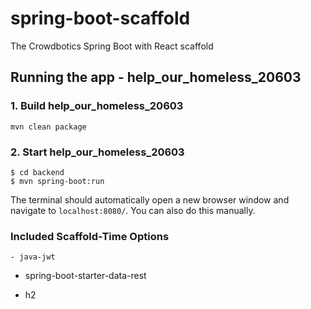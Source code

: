 # spring-boot-scaffold
The Crowdbotics Spring Boot with React scaffold

## Running the app - help_our_homeless_20603

### 1. Build help_our_homeless_20603
```
mvn clean package
```
### 2. Start help_our_homeless_20603
```
$ cd backend
$ mvn spring-boot:run
```


The terminal should automatically open a new browser window and navigate to `localhost:8080/`. You can also do this manually.

### Included Scaffold-Time Options

    - java-jwt






  - spring-boot-starter-data-rest



  - h2





